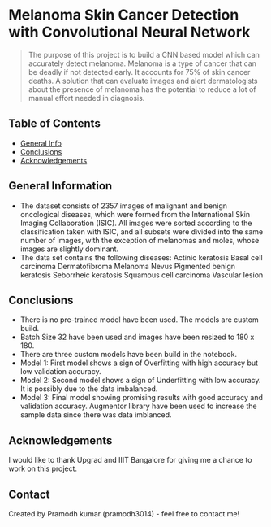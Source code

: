 # Melanoma Skin Cancer Detection with Convolutional Neural Network
> The purpose of this project is to build a CNN based model which can accurately detect melanoma. Melanoma is a type of cancer that can be deadly if not detected early. It accounts for 75% of skin cancer deaths. A solution that can evaluate images and alert dermatologists about the presence of melanoma has the potential to reduce a lot of manual effort needed in diagnosis.


## Table of Contents
* [General Info](#general-information)
* [Conclusions](#conclusions)
* [Acknowledgements](#acknowledgements)

## General Information
- The dataset consists of 2357 images of malignant and benign oncological diseases, which were formed from the International Skin Imaging Collaboration (ISIC). All images were sorted according to the classification taken with ISIC, and all subsets were divided into the same number of images, with the exception of melanomas and moles, whose images are slightly dominant.
- The data set contains the following diseases:
Actinic keratosis
Basal cell carcinoma
Dermatofibroma
Melanoma
Nevus
Pigmented benign keratosis
Seborrheic keratosis
Squamous cell carcinoma
Vascular lesion

## Conclusions
- There is no pre-trained model have been used. The models are custom build.
- Batch Size 32 have been used and images have been resized to 180 x 180.
- There are three custom models have been build in the notebook.
- Model 1: First model shows a sign of Overfitting with high accuracy but low validation accuracy.
- Model 2: Second model shows a sign of Underfitting with low accuracy. It is possibly due to the data imbalanced.
- Model 3: Final model showing promising results with good accuracy and validation accuracy. Augmentor library have been used to increase the sample data since there was data imblanced.

## Acknowledgements
I would like to thank Upgrad and IIIT Bangalore for giving me a chance to work on this project.


## Contact
Created by Pramodh kumar (pramodh3014) - feel free to contact me!
